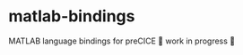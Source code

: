 # matlab-bindings
MATLAB language bindings for preCICE :construction: work in progress :construction:
